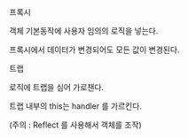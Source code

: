프록시

객체 기본동작에 사용자 임의의 로직을 넣는다.



프록시에서 데이터가 변경되어도 모든 값이 변경된다.



트랩

로직에 트랩을 심어 가로챈다.

트랩 내부의 this는 handler 를 가르킨다.

(주의 : Reflect 를 사용해서 객체를 조작)






